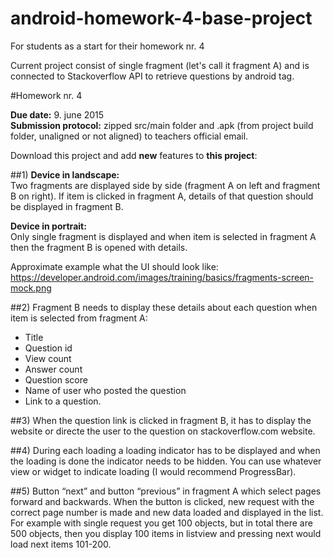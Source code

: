 # android-homework-4-base-project
For students as a start for their homework nr. 4  

Current project consist of single fragment (let's call it fragment A) and is connected to Stackoverflow API to retrieve questions by android tag.

#Homework nr. 4

**Due date:** 9. june 2015  
**Submission protocol:** zipped src/main folder and .apk (from project build folder, unaligned or not aligned) to teachers official email.

Download this project and add **new** features to **this project**:

##1)
**Device in landscape:**  
Two fragments are displayed side by side (fragment A on left and fragment B on right). If item is clicked in fragment A, details of that question should be displayed in fragment B.

**Device in portrait:**  
Only single fragment is displayed and when item is selected in fragment A then the fragment B is opened with details.

Approximate example what the UI should look like: https://developer.android.com/images/training/basics/fragments-screen-mock.png

##2)
Fragment B needs to display these details about each question when item is selected from fragment A:
* Title
* Question id
* View count
* Answer count
* Question score
* Name of user who posted the question
* Link to a question. 

##3) 
When the question link is clicked in fragment B, it has to display the website or directe the user to the question on stackoverflow.com website.

##4)
During each loading a loading indicator has to be displayed and when the loading is done the indicator needs to be hidden. You can use whatever view or widget to indicate loading (I would recommend ProgressBar).

##5)
Button “next” and button “previous” in fragment A which select pages forward and backwards. When the button is clicked, new request with the correct page number is made and new data loaded and displayed in the list.  
For example with single request you get 100 objects, but in total there are 500 objects, then you display 100 items in listview and pressing next would load next items 101-200.
